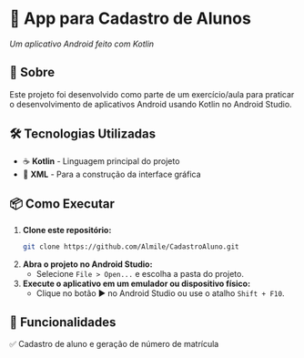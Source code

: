 # 📱 App para Cadastro de Alunos
_Um aplicativo Android feito com Kotlin_  

## 🚀 Sobre  
Este projeto foi desenvolvido como parte de um exercício/aula para praticar o desenvolvimento de aplicativos Android usando Kotlin no Android Studio.  

## 🛠️ Tecnologias Utilizadas  
- ☕ **Kotlin** - Linguagem principal do projeto  
- 🎨 **XML** - Para a construção da interface gráfica  

## 📦 Como Executar  

1. **Clone este repositório:**  
   ```bash
   git clone https://github.com/Almile/CadastroAluno.git
   ```
2. **Abra o projeto no Android Studio:**  
   - Selecione `File > Open...` e escolha a pasta do projeto.  
3. **Execute o aplicativo em um emulador ou dispositivo físico:**  
   - Clique no botão ▶️ no Android Studio ou use o atalho `Shift + F10`.  

## 📝 Funcionalidades  
✅ Cadastro de aluno e geração de número de matrícula
